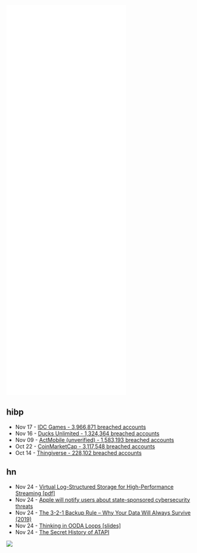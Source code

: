 ![Metrics](https://raw.githubusercontent.com/phixion/phixion/master/metrics.svg)

## hibp

<!--
for https://github.com/phixion/phixion/blob/main/.github/workflows/feeds.yml
-->
<!--START_SECTION:haveibeenpwnd-->
- Nov 17 - [IDC Games - 3,966,871 breached accounts](https://haveibeenpwned.com/PwnedWebsites#IDCGames)
- Nov 16 - [Ducks Unlimited - 1,324,364 breached accounts](https://haveibeenpwned.com/PwnedWebsites#DucksUnlimited)
- Nov 09 - [ActMobile (unverified) - 1,583,193 breached accounts](https://haveibeenpwned.com/PwnedWebsites#ActMobile)
- Oct 22 - [CoinMarketCap - 3,117,548 breached accounts](https://haveibeenpwned.com/PwnedWebsites#CoinMarketCap)
- Oct 14 - [Thingiverse - 228,102 breached accounts](https://haveibeenpwned.com/PwnedWebsites#Thingiverse)
<!--END_SECTION:haveibeenpwnd-->

## hn

<!--
for https://github.com/phixion/phixion/blob/main/.github/workflows/feeds.yml
-->
<!--START_SECTION:hn-->
- Nov 24 - [Virtual Log-Structured Storage for High-Performance Streaming [pdf]](https://hal.inria.fr/hal-03300796/file/virtual_log_KerA30072021.pdf)
- Nov 24 - [Apple will notify users about state-sponsored cybersecurity threats](https://support.apple.com/en-us/HT212960)
- Nov 24 - [The 3-2-1 Backup Rule – Why Your Data Will Always Survive (2019)](https://www.vmwareblog.org/3-2-1-backup-rule-data-will-always-survive/)
- Nov 24 - [Thinking in OODA Loops [slides]](https://www.slideshare.net/vgururao/thinking-in-ooda-loops)
- Nov 24 - [The Secret History of ATAPI](https://www.os2museum.com/wp/the-secret-history-of-atapi/)
<!--END_SECTION:hn-->

<!--
for https://yhype.me
-->
![](https://hit.yhype.me/github/profile?user_id=13013670)
